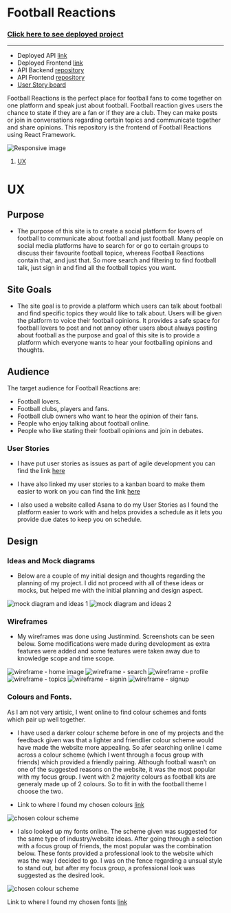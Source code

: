 # **Football Reactions**

### [Click here to see deployed project](https://football-reactions-uk.herokuapp.com/) 
___

- Deployed API [link](https://football-reactions.herokuapp.com/)
- Deployed Frontend [link](https://football-reactions-uk.herokuapp.com/)
- API Backend [repository](https://github.com/Josh-Wickens/fr-drf-api)
- API Frontend [repository](https://github.com/Josh-Wickens/football-reactions)
- [User Story board](https://github.com/users/Josh-Wickens/projects/4)

Football Reactions is the perfect place for football fans to come together on one platform and speak just about football. Football reaction gives users the chance to state if they are a fan or if they are a club. They can make posts or join in conversations regarding certain topics and communicate together and share opinions. This repository is the frontend of Football Reactions using React Framework.

![Responsive image](/src/assets/responsive.png)

1. [UX](#UX)



# UX
## Purpose

- The purpose of this site is to create a social platform for lovers of football to communicate about football and just football. Many people on social media platforms have to search for or go to certain groups to discuss their favourite football topice, whereas Football Reactions contain that, and just that. So more search and filtering to find football talk, just sign in and find all the football topics you want.

## Site Goals

- The site goal is to provide a platform which users can talk about football and find specific topics they would like to talk about. Users will be given the platform to voice their football opinions. It provides a safe space for football lovers to post and not annoy other users about always posting about football as the purpose and goal of this site is to provide a platform which everyone wants to hear your footballing opinions and thoughts.

## Audience

The target audience for Football Reactions are:

- Football lovers.
- Football clubs, players and fans.
- Football club owners who want to hear the opinion of their fans.
- People who enjoy talking about football online.
- People who like stating their football opinions and join in debates.

### User Stories
- I have put user stories as issues as part of agile development you can find the link [here](https://github.com/Mrst12/pp5-frontend-react-appy-families/issues)

- I have also linked my user stories to a kanban board to make them easier to work on you can find the link [here](https://github.com/users/Josh-Wickens/projects/4)

- I also used a website called Asana to do my User Stories as I found the platform easier to work with and helps provides a schedule as it lets you provide due dates to keep you on schedule.

## Design

### Ideas and Mock diagrams

- Below are a couple of my initial design and thoughts regarding the planning of my project. I did not proceed with all of these ideas or mocks, but helped me with the initial planning and design aspect.

![mock diagram and ideas 1](/src/assets/planning-1.png)
![mock diagram and ideas 2](/src/assets/planning-1.png)


### Wireframes

- My wireframes was done using Justinmind. Screenshots can be seen below. Some modifications were made during development as extra features were added and some features were taken away due to knowledge scope and time scope.

![wireframe - home image](/src/assets/wf-home.png)
![wireframe - search](/src/assets/wf-search.png)
![wireframe - profile](/src/assets/wf-profile.png)
![wireframe - topics](/src/assets/wf-topics.png)
![wireframe - signin](/src/assets/wf-signin.png)
![wireframe - signup](/src/assets/wf-signup.png)

### Colours and Fonts.

As I am not very artisic, I went online to find colour schemes and fonts which pair up well together.

- I have used a darker colour scheme before in one of my projects and the feedback given was that a lighter and friendlier colour scheme would have made the website more appealing. So afer searching online I came across a colour scheme (which I went through a focus group with friends) which provided a friendly pairing. Although football wasn't on one of the suggested reasons on the website, it was the most popular with my focus group. I went with 2 majority colours as football kits are generaly made up of 2 colours. So to fit in with the football theme I choose the two. 

- Link to where I found my chosen colours [link](https://webflow.com/blog/best-color-combinations?utm_source=google&utm_medium=search&utm_campaign=Google-Search-Dynamic-Search-Ads-Core-BBSS&utm_term=aud-936979376121:dsa-1636392160939___585305490212___ss_paid-bb&gclid=Cj0KCQiA_bieBhDSARIsADU4zLd8UiEJGoywkUJzpuVrWoxYV5WxU8xRJd9mcOKWncj35uAywy7iCVcaAq7mEALw_wcB)

![chosen colour scheme](/src/assets/colour-scheme.png)

- I also looked up my fonts online. The scheme given was suggested for the same type of industry/website ideas. After going through a selection with a focus group of friends, the most popular was the combination below. These fonts provided a professional look to the website which was the way I decided to go. I was on the fence regarding a unsual style to stand out, but after my focus group, a professional look was suggested as the desired look.

![chosen colour scheme](/src/assets/chosen-fonts.png)

 Link to where I found my chosen fonts [link](https://elementor.com/blog/font-pairing/)

 












